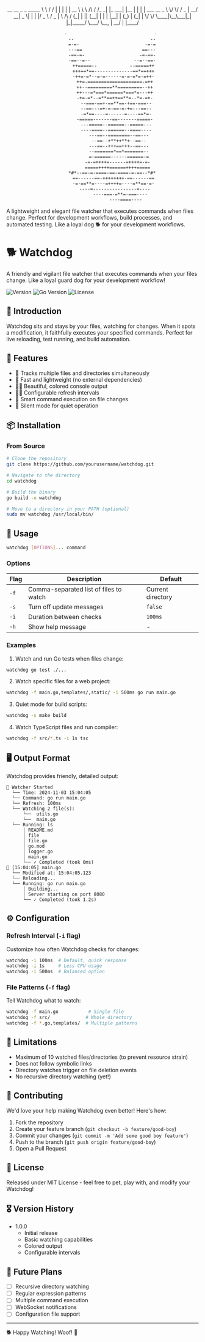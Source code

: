 <center>
 __          __   _       _     _____
 \ \        / /  | |     | |   |  __ \
  \ \  /\  / /_ _| |_ ___| |__ | |  | | ___   __ _
   \ \/  \/ / _  | __/ __|  _ \| |  | |/ _ \ / _  |
    \  /\  / (_| | || (__| | | | |__| | (_) | (_| |
     \/  \/ \____|\__\___|_| |_|_____/ \___/ \__, |
                                              __/ |
                                             |____/

          -                                -
           --                            --
           =-=-                        -=-=
           ---==                      ==---
           -==-=-                    -=-==-
           -==--=--                --=--==-
            ++=====--            --=====++
            +++==*==--------------==*==+++
            -++=-=*--=-=------=-=-=*=-=++-
             ++=-====================-=++
             ++--=========**=========--++
             ++---=*===*======*===*=---++
             -+=-=*--=**==++==**=--*=-=+-
              --===-==+-==**==-+==-===--
              --==---=+-=-==-=-+=---==--
              -=*==----=------=----==*=-
             -=====-------==-------=====-
              ---=====--======--=====---
              ----====--======--====----
                ---==--========--==---
                 --==--+**++**+--==-- 
                ---==--+++==+++--==---
                --=======*==*=======--
                =-======------======-=
               -=-=++++=------=++++=-=-
               =====++++======++++=====
           *#*--==-=-====-==-====-=-==--*#*
            ==------==-++++++++-==------==
            -=-==**=----=++++=----=**==-=-
              ----=----------------=---- 
                 ----===-=**=-===----
                     ----====----
</center>

A lightweight and elegant file watcher that executes commands when files change. Perfect for development workflows, build processes, and automated testing.
Like a loyal dog 🐕 for your development workflows.

# 🐕 Watchdog

A friendly and vigilant file watcher that executes commands when your files change. Like a loyal guard dog for your development workflow!

![Version](https://img.shields.io/badge/version-1.0.0-blue.svg)
![Go Version](https://img.shields.io/badge/go-%3E%3D%201.16-00ADD8.svg)
![License](https://img.shields.io/badge/license-MIT-green.svg)

## 🦮 Introduction

Watchdog sits and stays by your files, watching for changes. When it spots a modification, it faithfully executes your specified commands. Perfect for live reloading, test running, and build automation.

## 🚀 Features

- 🐾 Tracks multiple files and directories simultaneously
- 🦴 Fast and lightweight (no external dependencies)
- 🐕‍🦺 Beautiful, colored console output
- 🏃‍♂️ Configurable refresh intervals
- 🔔 Smart command execution on file changes
- 🤫 Silent mode for quiet operation

## 📦 Installation

### From Source

```bash
# Clone the repository
git clone https://github.com/yourusername/watchdog.git

# Navigate to the directory
cd watchdog

# Build the binary
go build -o watchdog

# Move to a directory in your PATH (optional)
sudo mv watchdog /usr/local/bin/
```

## 🎯 Usage

```bash
watchdog [OPTIONS]... command
```

### Options

| Flag | Description | Default |
|------|-------------|---------|
| `-f` |  Comma-separated list of files to watch | Current directory |
| `-s` |  Turn off update messages | `false` |
| `-i` | Duration between checks | `100ms` |
| `-h` |  Show help message | - |

### Examples

1. Watch and run Go tests when files change:
```bash
watchdog go test ./...
```

2. Watch specific files for a web project:
```bash
watchdog -f main.go,templates/,static/ -i 500ms go run main.go
```

3. Quiet mode for build scripts:
```bash
watchdog -s make build
```

4. Watch TypeScript files and run compiler:
```bash
watchdog -f src/*.ts -i 1s tsc
```

## 🖥️ Output Format

Watchdog provides friendly, detailed output:

```
🐶 Watcher Started
  └── Time: 2024-11-03 15:04:05
  └── Command: go run main.go
  └── Refresh: 100ms
  └── Watching 2 file(s):
      └──  utils.go
      └──  main.go
  └── Running: ls
      │ README.md
      │ file
      │ file.go
      │ go.mod
      │ logger.go
      │ main.go
      └── ✓ Completed (took 0ms)
📁 [15:04:05] main.go
  └── Modified at: 15:04:05.123
  └── Reloading...
  └── Running: go run main.go
      │ Building...
      │ Server starting on port 8080
      └── ✓ Completed (took 1.2s)
```

## ⚙️ Configuration

### Refresh Interval (`-i` flag)

Customize how often Watchdog checks for changes:
```bash
watchdog -i 100ms  # Default, quick response
watchdog -i 1s     # Less CPU usage
watchdog -i 500ms  # Balanced option
```

### File Patterns (`-f` flag)

Tell Watchdog what to watch:
```bash
watchdog -f main.go           # Single file
watchdog -f src/             # Whole directory
watchdog -f *.go,templates/  # Multiple patterns
```

## 🚨 Limitations

- Maximum of 10 watched files/directories (to prevent resource strain)
- Does not follow symbolic links
- Directory watches trigger on file deletion events
- No recursive directory watching (yet!)

## 🤝 Contributing

We'd love your help making Watchdog even better! Here's how:

1. Fork the repository
2. Create your feature branch (`git checkout -b feature/good-boy`)
3. Commit your changes (`git commit -m 'Add some good boy feature'`)
4. Push to the branch (`git push origin feature/good-boy`)
5. Open a Pull Request


## 📜 License

Released under MIT License - feel free to pet, play with, and modify your Watchdog!

## 🎖️ Version History

- 1.0.0
  - Initial release
  - Basic watching capabilities
  - Colored output
  - Configurable intervals

## 🐾 Future Plans

- [ ] Recursive directory watching
- [ ] Regular expression patterns
- [ ] Multiple command execution
- [ ] WebSocket notifications
- [ ] Configuration file support

---

🐕 Happy Watching! Woof! 🦴
